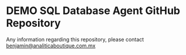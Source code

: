 # DEMO SQL Database Agent GitHub Repository

Any information regarding this repository, please contact benjamin@analiticaboutique.com.mx 
